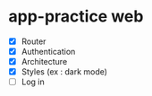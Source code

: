 # app-practice web

- [x] Router
- [x] Authentication
- [x] Architecture
- [x] Styles (ex : dark mode)
- [ ] Log in
